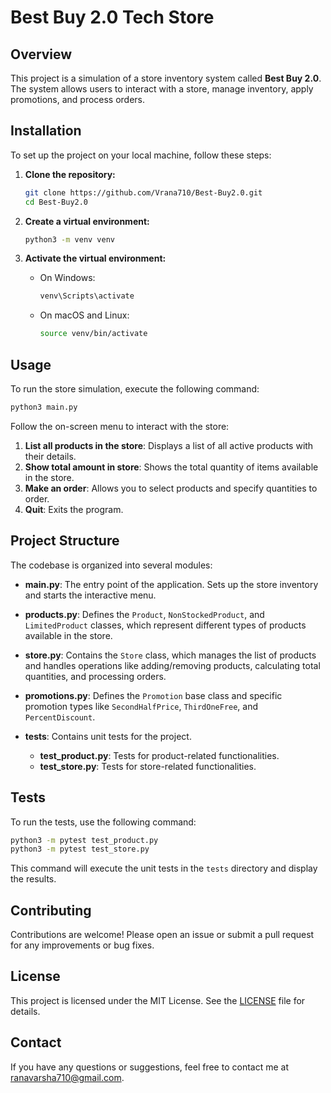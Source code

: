 # Best Buy 2.0 Tech Store

## Overview
This project is a simulation of a store inventory system called **Best Buy 2.0**. The system allows users to interact with a store, manage inventory, apply promotions, and process orders.


## Installation

To set up the project on your local machine, follow these steps:

1. **Clone the repository:**

   ```bash
   git clone https://github.com/Vrana710/Best-Buy2.0.git 
   cd Best-Buy2.0
   ```

2. **Create a virtual environment:**

   ```bash
   python3 -m venv venv
   ```

3. **Activate the virtual environment:**

   - On Windows:

     ```bash
     venv\Scripts\activate
     ```

   - On macOS and Linux:

     ```bash
     source venv/bin/activate
     ```


## Usage

To run the store simulation, execute the following command:

```bash
python3 main.py
```

Follow the on-screen menu to interact with the store:

1. **List all products in the store**: Displays a list of all active products with their details.
2. **Show total amount in store**: Shows the total quantity of items available in the store.
3. **Make an order**: Allows you to select products and specify quantities to order.
4. **Quit**: Exits the program.

## Project Structure

The codebase is organized into several modules:

- **main.py**: The entry point of the application. Sets up the store inventory and starts the interactive menu.

- **products.py**: Defines the `Product`, `NonStockedProduct`, and `LimitedProduct` classes, which represent different types of products available in the store.

- **store.py**: Contains the `Store` class, which manages the list of products and handles operations like adding/removing products, calculating total quantities, and processing orders.

- **promotions.py**: Defines the `Promotion` base class and specific promotion types like `SecondHalfPrice`, `ThirdOneFree`, and `PercentDiscount`.

- **tests**: Contains unit tests for the project.

  - **test_product.py**: Tests for product-related functionalities.
  - **test_store.py**: Tests for store-related functionalities.

## Tests

To run the tests, use the following command:

```bash
python3 -m pytest test_product.py
python3 -m pytest test_store.py
```

This command will execute the unit tests in the `tests` directory and display the results.


## Contributing

Contributions are welcome! Please open an issue or submit a pull request for any improvements or bug fixes.

## License

This project is licensed under the MIT License. See the [LICENSE](LICENSE) file for details.

## Contact

If you have any questions or suggestions, feel free to contact me at [ranavarsha710@gmail.com](mailto:ranavarsha710@gmail.com).
